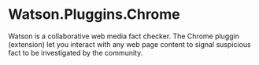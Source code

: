 # Watson.Pluggins.Chrome
Watson is a collaborative web media fact checker. The Chrome pluggin (extension) let you interact with any web page content to signal suspicious fact to be investigated by the community.
